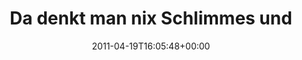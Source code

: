 ---
retweeted: false
source: <a href="http://mobileways.de/gravity" rel="nofollow">Gravity</a>
entities:
  hashtags: []
  symbols: []
  user_mentions:
  - name: Marc Böttler
    screen_name: marcshark
    indices:
    - '54'
    - '64'
    id_str: '15440623'
    id: '15440623'
  urls: []
display_text_range:
- '0'
- '68'
favorite_count: '1'
id_str: '60373542830747648'
truncated: false
retweet_count: '0'
id: '60373542830747648'
created_at: Tue Apr 19 16:05:48 +0000 2011
favorited: false
full_text: Da denkt man nix Schlimmes und plötzlich schreibt der [@marcshark](https://twitter.com/marcshark)
  :-)
lang: de
tags:
- pesos:twitter
date: '2011-04-19T16:05:48+00:00'
src: https://twitter.com/bascht/status/60373542830747648
original_url: https://twitter.com/bascht/status/60373542830747648
type: twitter_tweet
text: Da denkt man nix Schlimmes und plötzlich schreibt der [@marcshark](https://twitter.com/marcshark)
  :-)
title: 'Da denkt man nix Schlimmes und '

---